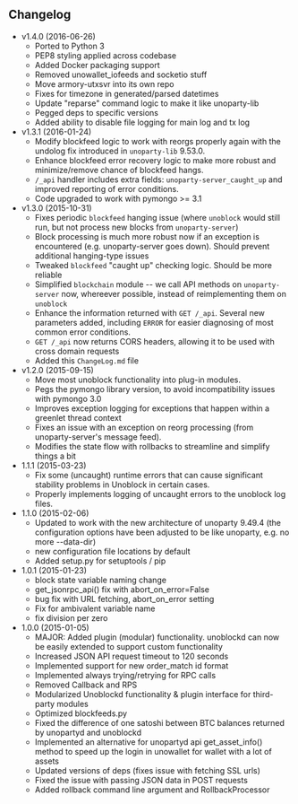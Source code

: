 ## Changelog ##
* v1.4.0 (2016-06-26)
    * Ported to Python 3
    * PEP8 styling applied across codebase
    * Added Docker packaging support
    * Removed unowallet_iofeeds and socketio stuff
    * Move armory-utxsvr into its own repo
    * Fixes for timezone in generated/parsed datetimes
    * Update "reparse" command logic to make it like unoparty-lib
    * Pegged deps to specific versions
    * Added ability to disable file logging for main log and tx log
* v1.3.1 (2016-01-24)
    * Modify blockfeed logic to work with reorgs properly again with the undolog fix introduced in `unoparty-lib` 9.53.0.
    * Enhance blockfeed error recovery logic to make more robust and minimize/remove chance of blockfeed hangs.
    * `/_api` handler includes extra fields: `unoparty-server_caught_up` and improved reporting of error conditions.
    * Code upgraded to work with pymongo >= 3.1
* v1.3.0 (2015-10-31)
    * Fixes periodic `blockfeed` hanging issue (where `unoblock` would still run, but not process new blocks from `unoparty-server`)
    * Block processing is much more robust now if an exception is encountered (e.g. unoparty-server goes down). Should prevent additional hanging-type issues
    * Tweaked `blockfeed` "caught up" checking logic. Should be more reliable
    * Simplified `blockchain` module -- we call API methods on `unoparty-server` now, whereever possible, instead of reimplementing them on `unoblock`
    * Enhance the information returned with `GET /_api`. Several new parameters added, including `ERROR` for easier diagnosing of most common error conditions.
    * `GET /_api` now returns CORS headers, allowing it to be used with cross domain requests
    * Added this `ChangeLog.md` file
* v1.2.0 (2015-09-15)
    * Move most unoblock functionality into plug-in modules.
    * Pegs the pymongo library version, to avoid incompatibility issues with pymongo 3.0
    * Improves exception logging for exceptions that happen within a greenlet thread context
    * Fixes an issue with an exception on reorg processing (from unoparty-server's message feed).
    * Modifies the state flow with rollbacks to streamline and simplify things a bit
* 1.1.1 (2015-03-23)
    * Fix some (uncaught) runtime errors that can cause significant stability problems in Unoblock in certain cases.
    * Properly implements logging of uncaught errors to the unoblock log files.
* 1.1.0 (2015-02-06)
    * Updated to work with the new architecture of unoparty 9.49.4 (the configuration options have been adjusted to be like unoparty, e.g. no more --data-dir)
    * new configuration file locations by default
    * Added setup.py for setuptools / pip
* 1.0.1 (2015-01-23)
    * block state variable naming change
    * get_jsonrpc_api() fix with abort_on_error=False
    * bug fix with URL fetching, abort_on_error setting
    * Fix for ambivalent variable name
    * fix division per zero
* 1.0.0 (2015-01-05)
    * MAJOR: Added plugin (modular) functionality. unoblockd can now be easily extended to support custom functionality
    * Increased JSON API request timeout to 120 seconds
    * Implemented support for new order_match id format
    * Implemented always trying/retrying for RPC calls
    * Removed Callback and RPS
    * Modularized Unoblockd functionality & plugin interface for third-party modules
    * Optimized blockfeeds.py
    * Fixed the difference of one satoshi between BTC balances returned by unopartyd and unoblockd
    * Implemented an alternative for unopartyd api get_asset_info() method to speed up the login in unowallet for wallet with a lot of assets
    * Updated versions of deps (fixes issue with fetching SSL urls)
    * Fixed the issue with passing JSON data in POST requests
    * Added rollback command line argument and RollbackProcessor
